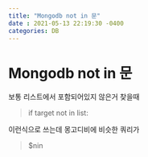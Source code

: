 ```yaml
---
title: "Mongodb not in 문"
date : 2021-05-13 22:19:30 -0400
categories: DB
---
```



# Mongodb not in 문

보통 리스트에서 포함되어있지 않은거 찾을때

> if target not in list:

이런식으로 쓰는데 몽고디비에 비슷한 쿼리가

> $nin



